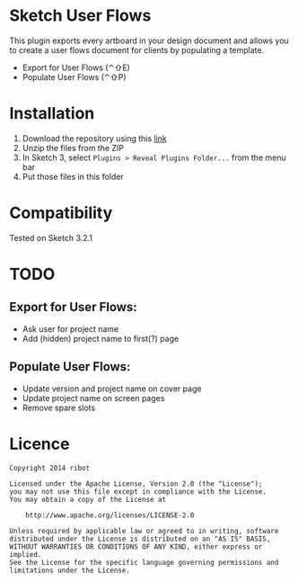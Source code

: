 # Sketch User Flows
This plugin exports every artboard in your design document and allows you to create a user flows document for clients by populating a template.

- Export for User Flows (⌃⇧E)
- Populate User Flows (⌃⇧P)

# Installation
1. Download the repository using this [link](https://github.com/ribot/sketch-linked-images/archive/master.zip)
2. Unzip the files from the ZIP
3. In Sketch 3, select `Plugins > Reveal Plugins Folder...` from the menu bar
4. Put those files in this folder

# Compatibility
Tested on Sketch 3.2.1

# TODO

## Export for User Flows:
- Ask user for project name
- Add (hidden) project name to first(?) page

## Populate User Flows:
- Update version and project name on cover page
- Update project name on screen pages
- Remove spare slots

# Licence
```
Copyright 2014 ribot

Licensed under the Apache License, Version 2.0 (the "License");
you may not use this file except in compliance with the License.
You may obtain a copy of the License at

    http://www.apache.org/licenses/LICENSE-2.0

Unless required by applicable law or agreed to in writing, software
distributed under the License is distributed on an "AS IS" BASIS,
WITHOUT WARRANTIES OR CONDITIONS OF ANY KIND, either express or implied.
See the License for the specific language governing permissions and
limitations under the License.
```
